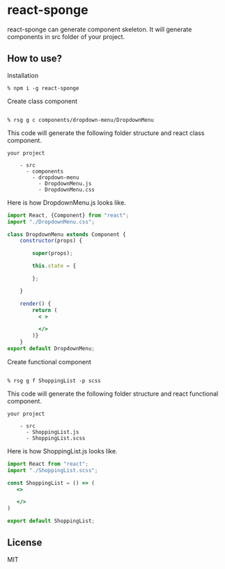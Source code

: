 # react-sponge

react-sponge can generate component skeleton. It will generate components in src folder of your project.

## How to use?

Installation

``` console
% npm i -g react-sponge
```

Create class component

``` console

% rsg g c components/dropdown-menu/DropdownMenu

```

This code will generate the following folder structure and react class component.

``` console
your project

    - src
      - components
        - dropdown-menu
          - DropdownMenu.js
          - DropdownMenu.css

```

Here is how DropdownMenu.js looks like.

``` jsx
import React, {Component} from "react";
import "./DropdownMenu.css";

class DropdownMenu extends Component {
    constructor(props) {

        super(props);

        this.state = {

        };

    }

    render() {
        return (
          < >

          </>
        )}
    }
export default DropdownMenu;
```

Create functional component

``` shell

% rsg g f ShoppingList -p scss

```

This code will generate the following folder structure and react functional component.

``` console
your project

    - src 
      - ShoppingList.js
      - ShoppingList.scss

```

Here is how ShoppingList.js looks like.

``` jsx
import React from "react";
import "./ShoppingList.scss";

const ShoppingList = () => ( 
   <>

   </>
)

export default ShoppingList;
```

## License

MIT

